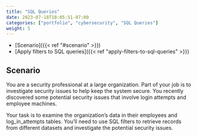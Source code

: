 ```yaml
---
title: "SQL Queries"
date: 2023-07-18T18:05:51-07:00
categories: ["portfolio", "cybersecurity", "SQL Queries"]
weight: 5
---
```


- [Scenario]({{< ref "#scenario" >}})
- [Apply filters to SQL queries]({{< ref "apply-filters-to-sql-queries" >}})

## Scenario

You are a security professional at a large organization. Part of your job is to
investigate security issues to help keep the system secure. You recently
discovered some potential security issues that involve login attempts and
employee machines.

Your task is to examine the organization’s data in their employees and
log_in_attempts tables. You’ll need to use SQL filters to retrieve records from
different datasets and investigate the potential security issues.
